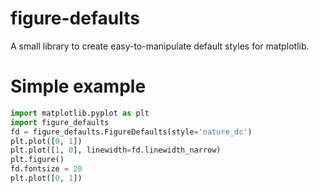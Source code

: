 # figure-defaults
A small library to create easy-to-manipulate default styles for matplotlib.

# Simple example

```python
import matplotlib.pyplot as plt
import figure_defaults
fd = figure_defaults.FigureDefaults(style='nature_dc')
plt.plot([0, 1])
plt.plot([1, 0], linewidth=fd.linewidth_narrow)
plt.figure()
fd.fontsize = 20
plt.plot([0, 1])
```
